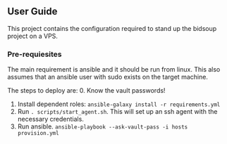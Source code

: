 ## User Guide
This project contains the configuration required to stand up the bidsoup project on a VPS.

### Pre-requiesites
The main requirement is ansible and it should be run from linux. This also assumes that an ansible user with sudo exists
on the target machine.

The steps to deploy are:
0. Know the vault passwords!
1. Install dependent roles: `ansible-galaxy install -r requirements.yml`
2. Run `. scripts/start_agent.sh`. This will set up an ssh agent with the necessary credentials.
3. Run ansible. `ansible-playbook --ask-vault-pass -i hosts provision.yml`
